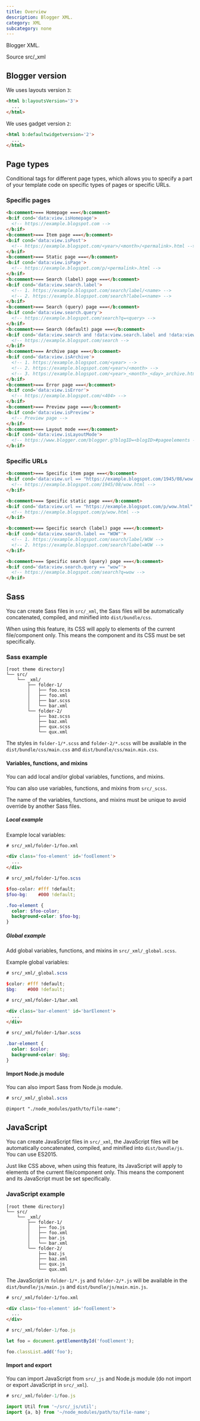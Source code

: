 ```yaml
---
title: Overview
description: Blogger XML.
category: XML
subcategory: none
---
```


Blogger XML.

<div class="doc-badges">
  <div class="doc-badge">
    <span class="doc-badge-item">Source</span>
    <span class="doc-badge-item doc-badge-item-info">src/_xml</span>
  </div>
</div>

## Blogger version

We uses layouts version `3`:

```html
<html b:layoutsVersion='3'>
  ...
</html>
```

We uses gadget version `2`:

```html
<html b:defaultwidgetversion='2'>
  ...
</html>
```

## Page types

Conditional tags for different page types, which allows you to specify a part of your template code on specific types of pages or specific URLs.

### Specific pages

```html
<b:comment>=== Homepage ===</b:comment>
<b:if cond='data:view.isHomepage'>
  <!-- https://example.blogspot.com -->
</b:if>
<b:comment>=== Item page ===</b:comment>
<b:if cond='data:view.isPost'>
  <!-- https://example.blogspot.com/<year>/<month>/<permalink>.html -->
</b:if>
<b:comment>=== Static page ===</b:comment>
<b:if cond='data:view.isPage'>
  <!-- https://example.blogspot.com/p/<permalink>.html -->
</b:if>
<b:comment>=== Search (label) page ===</b:comment>
<b:if cond='data:view.search.label'>
  <!-- 1. https://example.blogspot.com/search/label/<name> -->
  <!-- 2. https://example.blogspot.com/search?label=<name> -->
</b:if>
<b:comment>=== Search (query) page ===</b:comment>
<b:if cond='data:view.search.query'>
  <!-- https://example.blogspot.com/search?q=<query> -->
</b:if>
<b:comment>=== Search (default) page ===</b:comment>
<b:if cond='data:view.search and !data:view.search.label and !data:view.search.query'>
  <!-- https://example.blogspot.com/search -->
</b:if>
<b:comment>=== Archive page ===</b:comment>
<b:if cond='data:view.isArchive'>
  <!-- 1. https://example.blogspot.com/<year> -->
  <!-- 2. https://example.blogspot.com/<year>/<month> -->
  <!-- 3. https://example.blogspot.com/<year>_<month>_<day>_archive.html -->
</b:if>
<b:comment>=== Error page ===</b:comment>
<b:if cond='data:view.isError'>
  <!-- https://example.blogspot.com/<404> -->
</b:if>
<b:comment>=== Preview page ===</b:comment>
<b:if cond='data:view.isPreview'>
  <!-- Preview page -->
</b:if>
<b:comment>=== Layout mode ===</b:comment>
<b:if cond='data:view.isLayoutMode'>
  <!-- https://www.blogger.com/blogger.g?blogID=<blogID>#pageelements -->
</b:if>
```

### Specific URLs

```html
<b:comment>=== Specific item page ===</b:comment>
<b:if cond='data:view.url == "https://example.blogspot.com/1945/08/wow.html"'>
  <!-- https://example.blogspot.com/1945/08/wow.html -->
</b:if>

<b:comment>=== Specific static page ===</b:comment>
<b:if cond='data:view.url == "https://example.blogspot.com/p/wow.html"'>
  <!-- https://example.blogspot.com/p/wow.html -->
</b:if>

<b:comment>=== Specific search (label) page ===</b:comment>
<b:if cond='data:view.search.label == "WOW"'>
  <!-- 1. https://example.blogspot.com/search/label/WOW -->
  <!-- 2. https://example.blogspot.com/search?label=WOW -->
</b:if>

<b:comment>=== Specific search (query) page ===</b:comment>
<b:if cond='data:view.search.query == "wow"'>
  <!-- https://example.blogspot.com/search?q=wow -->
</b:if>
```

## Sass

You can create Sass files in `src/_xml`, the Sass files will be automatically concatenated, compiled, and minified into `dist/bundle/css`.

When using this feature, its CSS will apply to elements of the current file/component only. This means the component and its CSS must be set specifically.

### Sass example

```plaintext
[root theme directory]
└── src/
    └── _xml/
        ├── folder-1/
        │   ├── foo.scss
        │   ├── foo.xml
        │   ├── bar.scss
        │   └── bar.xml
        └── folder-2/
            ├── baz.scss
            ├── baz.xml
            ├── qux.scss
            └── qux.xml
```

The styles in `folder-1/*.scss` and `folder-2/*.scss` will be available in the `dist/bundle/css/main.css` and `dist/bundle/css/main.min.css`.

#### Variables, functions, and mixins

You can add local and/or global variables, functions, and mixins.

You can also use variables, functions, and mixins from `src/_scss`.

The name of the variables, functions, and mixins must be unique to avoid override by another Sass files.

##### Local example

Example local variables:

```html
# src/_xml/folder-1/foo.xml

<div class='foo-element' id='fooElement'>
  ...
</div>
```

```scss
# src/_xml/folder-1/foo.scss

$foo-color: #fff !default;
$foo-bg:    #000 !default;

.foo-element {
  color: $foo-color;
  background-color: $foo-bg;
}
```

##### Global example

Add global variables, functions, and mixins in `src/_xml/_global.scss`.

Example global variables:

```scss
# src/_xml/_global.scss

$color: #fff !default;
$bg:    #000 !default;
```

```html
# src/_xml/folder-1/bar.xml

<div class='bar-element' id='barElement'>
  ...
</div>
```

```scss
# src/_xml/folder-1/bar.scss

.bar-element {
  color: $color;
  background-color: $bg;
}
```

#### Import Node.js module

You can also import Sass from Node.js module.

```scss
# src/_xml/_global.scss

@import "./node_modules/path/to/file-name";
```

## JavaScript

You can create JavaScript files in `src/_xml`, the JavaScript files will be automatically concatenated, compiled, and minified into `dist/bundle/js`. You can use ES2015.

Just like CSS above, when using this feature, its JavaScript will apply to elements of the current file/component only. This means the component and its JavaScript must be set specifically.

### JavaScript example

```plaintext
[root theme directory]
└── src/
    └── _xml/
        ├── folder-1/
        │   ├── foo.js
        │   ├── foo.xml
        │   ├── bar.js
        │   └── bar.xml
        └── folder-2/
            ├── baz.js
            ├── baz.xml
            ├── qux.js
            └── qux.xml
```

The JavaScript in `folder-1/*.js` and `folder-2/*.js` will be available in the `dist/bundle/js/main.js` and `dist/bundle/js/main.min.js`.

```html
# src/_xml/folder-1/foo.xml

<div class='foo-element' id='fooElement'>
  ...
</div>
```

```js
# src/_xml/folder-1/foo.js

let foo = document.getElementById('fooElement');

foo.classList.add('foo');
```

#### Import and export

You can import JavaScript from `src/_js` and Node.js module (do not import or export JavaScript in `src/_xml`).

```js
# src/_xml/folder-1/foo.js

import Util from '~/src/_js/util';
import {a, b} from '~/node_modules/path/to/file-name';
```
